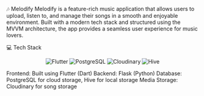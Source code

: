 🎶 Melodify
Melodify is a feature-rich music application that allows users to upload, listen to, and manage their songs in a smooth and enjoyable environment. Built with a modern tech stack and structured using the MVVM architecture, the app provides a seamless user experience for music lovers.

💻 Tech Stack
<p align="center"> <img src="https://img.shields.io/badge/Flutter-%2302569B.svg?style=for-the-badge&logo=Flutter&logoColor=white" alt="Flutter" /> <img src="https://img.shields.io/badge/PostgreSQL-%23316192.svg?style=for-the-badge&logo=PostgreSQL&logoColor=white" alt="PostgreSQL" /> <img src="https://img.shields.io/badge/Cloudinary-%231A84C4.svg?style=for-the-badge&logo=Cloudinary&logoColor=white" alt="Cloudinary" /> <img src="https://img.shields.io/badge/Hive-%23FFA000.svg?style=for-the-badge&logo=Hive&logoColor=white" alt="Hive" /> </p>
Frontend: Built using Flutter (Dart)
Backend: Flask (Python)
Database: PostgreSQL for cloud storage, Hive for local storage
Media Storage: Cloudinary for song storage
